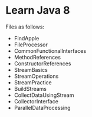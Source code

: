 # Learn Java 8

Files as follows:

- FindApple
- FileProcessor
- CommonFunctionalInterfaces
- MethodReferences
- ConstructorReferences
- StreamBasics
- StreamOperations
- StreamPractice
- BuildStreams
- CollectDataUsingStream
- CollectorInterface
- ParallelDataProcessing